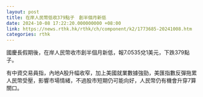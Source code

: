 ```yaml
---
layout: post
title: 在岸人民幣低收379點子　創半個月新低
date: 2024-10-08 17:22:20.000000000 +08:00
link: https://news.rthk.hk/rthk/ch/component/k2/1773685-20241008.htm
categories: rthk
---
```


國慶長假期後，在岸人民幣收市創半個月新低，報7.0535兌1美元，下跌379點子。

有中資交易員指，內地A股升幅收窄，加上美國就業數據強勁，美匯指數反彈拖累人民幣受壓，影響市場情緒，不過股市短期仍可能向好，人民幣仍有機會升穿7算關口。
